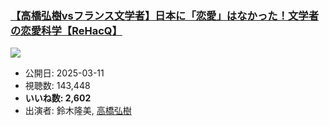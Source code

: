 ### [【高橋弘樹vsフランス文学者】日本に「恋愛」はなかった！文学者の恋愛科学【ReHacQ】](https://www.youtube.com/watch?v=yuUh98QHKPo)
[![](https://img.youtube.com/vi/yuUh98QHKPo/sddefault.jpg)](https://www.youtube.com/watch?v=yuUh98QHKPo)
-   公開日: 2025-03-11
-   視聴数: 143,448
-   **いいね数: 2,602**
-   出演者: 鈴木隆美, [高橋弘樹](/rehacq_fan/people/高橋弘樹 "wikilink")
